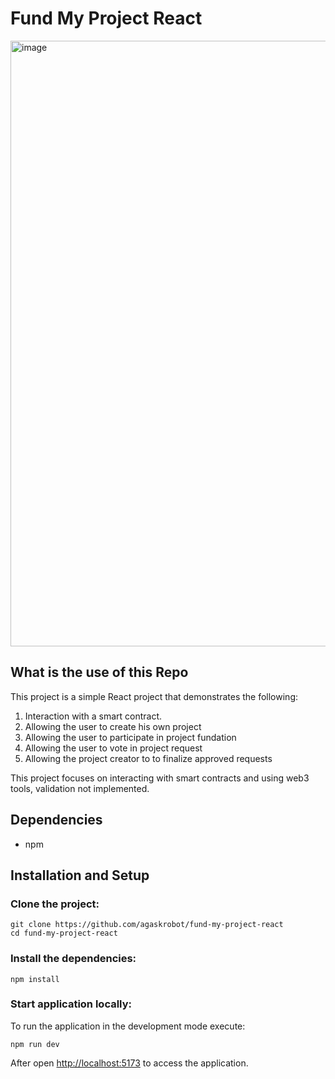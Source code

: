 # Fund My Project React
<img width="969" alt="image" src="https://user-images.githubusercontent.com/11446164/185230266-836ba0e5-eed0-4c99-b3ed-968f84beed90.png">

## What is the use of this Repo

This project is a simple React project that demonstrates the following:
1. Interaction with a smart contract.
2. Allowing the user to create his own project
3. Allowing the user to participate in project fundation
4. Allowing the user to vote in project request
5. Allowing the project creator to to finalize approved requests


This project focuses on interacting with smart contracts and using web3 tools, validation not implemented.

## Dependencies

- npm 

## Installation and Setup

### Clone the project:

    git clone https://github.com/agaskrobot/fund-my-project-react
    cd fund-my-project-react

### Install the dependencies:

    npm install

### Start application locally:

To run the application in the development mode execute:

    npm run dev

After open [http://localhost:5173](http://localhost:5173) to access the application.
